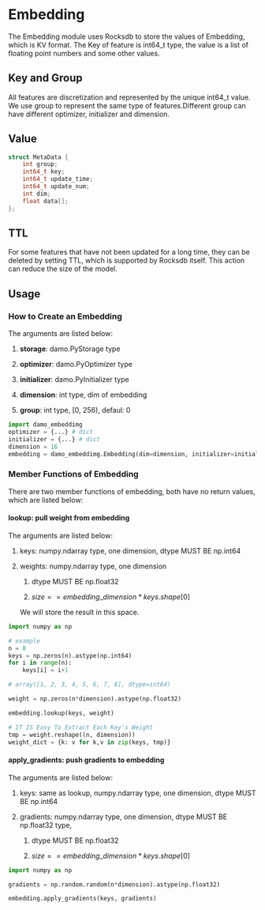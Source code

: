 # Embedding

The Embedding module uses Rocksdb to store the values of Embedding, which is KV format. The Key of feature is int64_t type, the value is a list of floating point numbers and some other values.

## Key and Group

All features are discretization and represented by the unique int64_t value. We use group to represent the same type of features.Different group can have different optimizer, initializer and dimension.

## Value

```c++
struct MetaData {
    int group; 
    int64_t key;  
    int64_t update_time;
    int64_t update_num;
    int dim;
    float data[];
};
```

## TTL

For some features that have not been updated for a long time, they can be deleted by setting TTL, which is supported by Rocksdb itself. This action can reduce the size of the model.

## Usage

### How to Create an Embedding

The arguments are listed below:

1. **storage**: damo.PyStorage type

2. **optimizer**: damo.PyOptimizer type

3. **initializer**: damo.PyInitializer type

4. **dimension**: int type, dim of embedding

5. **group**: int type, [0, 256), defaul: 0

```python
import damo_embeddimg
optimizer = {...} # dict
initializer = {...} # dict
dimension = 16
embedding = damo_embeddimg.Embedding(dim=dimension, initializer=initializer, optimizer=optimizerp)
```

### Member Functions of Embedding

There are two member functions of embedding, both have no return values, which are listed below:

#### lookup: pull weight from embedding

The arguments are listed below:

1. keys: numpy.ndarray type, one dimension, dtype MUST BE np.int64

2. weights: numpy.ndarray type, one dimension
   
   1. dtype MUST BE np.float32
   
   2. $size == embedding\_dimension * keys.shape[0]$
   
   We will store the result in this space. 

```python
import numpy as np

# example
n = 8
keys = np.zeros(n).astype(np.int64)
for i in range(n):
    keys[i] = i+1

# array([1, 2, 3, 4, 5, 6, 7, 8], dtype=int64)

weight = np.zeros(n*dimension).astype(np.float32)

embedding.lookup(keys, weight)

# IT IS Easy To Extract Each Key's Weight
tmp = weight.reshape((n, dimension))
weight_dict = {k: v for k,v in zip(keys, tmp)}
```

#### apply_gradients: push gradients to embedding

The arguments are listed below:

1. keys: same as lookup, numpy.ndarray type, one dimension, dtype MUST BE np.int64

2. gradients: numpy.ndarray type, one dimension, dtype MUST BE np.float32 type, 
   
   1. dtype MUST BE np.float32
   
   2. $size == embedding\_dimension * keys.shape[0]$

```python
import numpy as np

gradients = np.random.random(n*dimension).astype(np.float32)

embedding.apply_gradients(keys, gradients)
```